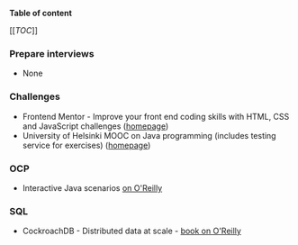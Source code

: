 **Table of content**

[[_TOC_]]

### Prepare interviews

* None

### Challenges

* Frontend Mentor - Improve your front end coding skills with HTML, CSS and JavaScript challenges ([homepage](https://www.frontendmentor.io/))
* University of Helsinki MOOC on Java programming (includes testing service for exercises) ([homepage](https://java-programming.mooc.fi/))

### OCP

* Interactive Java scenarios [on O'Reilly](https://learning.oreilly.com/interactive/?classification=content-scenario&topics=Java)

### SQL

* CockroachDB - Distributed data at scale - [book on O'Reilly](https://learning.oreilly.com/library/view/cockroachdb-the-definitive/9781098100230/)